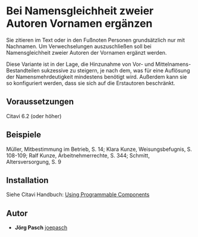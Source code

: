 # Bei Namensgleichheit zweier Autoren Vornamen ergänzen

Sie zitieren im Text oder in den Fußnoten Personen grundsätzlich nur mit Nachnamen. Um Verwechselungen auszuschließen soll bei Namensgleichheit zweier Autoren der Vornamen ergänzt werden.

Diese Variante ist in der Lage, die Hinzunahme von Vor- und Mittelnamens-Bestandteilen sukzessive zu steigern, je nach dem, was für eine Auflösung der Namensmehrdeutigkeit mindestens benötigt wird. Außerdem kann sie so konfiguriert werden, dass sie sich auf die Erstautoren beschränkt.

## Voraussetzungen
Citavi 6.2 (oder höher)

## Beispiele

Müller, Mitbestimmung im Betrieb, S. 14; Klara Kunze, Weisungsbefugnis, S. 108-109; Ralf Kunze, Arbeitnehmerrechte, S. 344; Schmitt, Altersversorgung, S. 9

## Installation
Siehe Citavi Handbuch: [Using Programmable Components](https://www.citavi.com/programmable_components)

## Autor

* **Jörg Pasch** [joepasch](https://github.com/joepasch)
